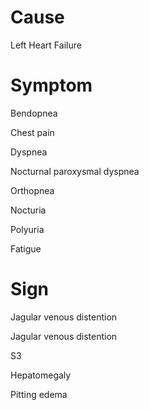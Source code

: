 # Cause

Left Heart Failure

# Symptom

Bendopnea

Chest pain

Dyspnea

Nocturnal paroxysmal dyspnea

Orthopnea

Nocturia

Polyuria

Fatigue

# Sign

Jagular venous distention

Jagular venous distention

S3

Hepatomegaly

Pitting edema
